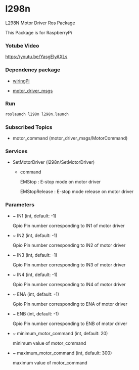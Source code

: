# l298n

L298N Motor Driver Ros Package

This Package is for RaspberryPi

### Yotube Video

https://youtu.be/YasgEIyAXLs

### Dependency package
- [wiringPi](http://wiringpi.com/download-and-install/)

- [motor_driver_msgs](https://github.com/PigeonSensei/pigeon_motor_driver/tree/master/motor_driver_msgs)

### Run

```bash
roslaunch l298n l298n.launch
```

### Subscribed Topics

- motor_command (motor_driver_msgs/MotorCommand)

### Services
- SetMotorDriver (l298n/SetMotorDriver)

  -  command

     EMStop : E-stop mode on motor driver
     
     EMStopRelease : E-stop mode release on motor driver

### Parameters

- ~ IN1 (int, default: -1)

  Gpio Pin number corresponding to IN1 of motor driver
  
- ~ IN2 (int, default: -1)

  Gpio Pin number corresponding to IN2 of motor driver  

- ~ IN3 (int, default: -1)

  Gpio Pin number corresponding to IN3 of motor driver

- ~ IN4 (int, default: -1)

  Gpio Pin number corresponding to IN4 of motor driver

- ~ ENA (int, default: -1)

  Gpio Pin number corresponding to ENA of motor driver

- ~ ENB (int, default: -1)

  Gpio Pin number corresponding to ENB of motor driver
  
- ~ minimum_motor_command (int, default: 20)

  minimum value of motor_command
  
- ~ maximum_motor_command (int, default: 300)

  maximum value of motor_command


